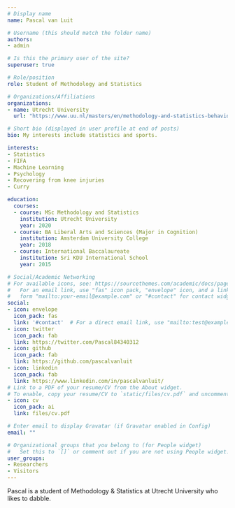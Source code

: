 ```yaml
---
# Display name
name: Pascal van Luit

# Username (this should match the folder name)
authors:
- admin

# Is this the primary user of the site?
superuser: true

# Role/position
role: Student of Methodology and Statistics

# Organizations/Affiliations
organizations:
- name: Utrecht University
  url: "https://www.uu.nl/masters/en/methodology-and-statistics-behavioural-biomedical-and-social-sciences"

# Short bio (displayed in user profile at end of posts)
bio: My interests include statistics and sports.

interests:
- Statistics
- FIFA
- Machine Learning
- Psychology
- Recovering from knee injuries
- Curry

education:
  courses:
  - course: MSc Methodology and Statistics
    institution: Utrecht University
    year: 2020
  - course: BA Liberal Arts and Sciences (Major in Cognition)
    institution: Amsterdam University College
    year: 2018
  - course: International Baccalaureate
    institution: Sri KDU International School
    year: 2015

# Social/Academic Networking
# For available icons, see: https://sourcethemes.com/academic/docs/page-builder/#icons
#   For an email link, use "fas" icon pack, "envelope" icon, and a link in the
#   form "mailto:your-email@example.com" or "#contact" for contact widget.
social:
- icon: envelope
  icon_pack: fas
  link: '#contact'  # For a direct email link, use "mailto:test@example.org".
- icon: twitter
  icon_pack: fab
  link: https://twitter.com/Pascal84340312
- icon: github
  icon_pack: fab
  link: https://github.com/pascalvanluit
- icon: linkedin
  icon_pack: fab
  link: https://www.linkedin.com/in/pascalvanluit/
# Link to a PDF of your resume/CV from the About widget.
# To enable, copy your resume/CV to `static/files/cv.pdf` and uncomment the lines below.
- icon: cv
  icon_pack: ai
  link: files/cv.pdf

# Enter email to display Gravatar (if Gravatar enabled in Config)
email: ""

# Organizational groups that you belong to (for People widget)
#   Set this to `[]` or comment out if you are not using People widget.
user_groups:
- Researchers
- Visitors
---
```


Pascal is a student of Methodology & Statistics at Utrecht University who likes to dabble.
